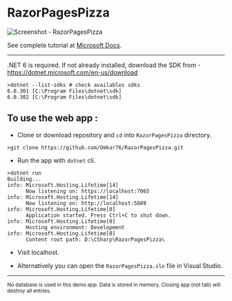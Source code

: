 # RazorPagesPizza
![Screenshot - RazorPagesPizza](https://user-images.githubusercontent.com/56870381/180647782-091ea6fa-6fe3-4910-a783-745e8310faaf.png)

See complete tutorial at [Microsoft Docs](https://docs.microsoft.com/en-us/learn/modules/create-razor-pages-aspnet-core/).

---
.NET 6 is required. If not already installed, download the SDK from - https://dotnet.microsoft.com/en-us/download 
```
>dotnet --list-sdks # check availables sdks
6.0.301 [C:\Program Files\dotnet\sdk]
6.0.302 [C:\Program Files\dotnet\sdk]
```

## To use the web app :
- Clone or download repository and `cd` into `RazorPagesPizza` directory.
```
>git clone https://github.com/Omkar76/RazorPagesPizza.git
```
- Run the app with `dotnet` cli.
```
>dotnet run 
Building...
info: Microsoft.Hosting.Lifetime[14]
      Now listening on: https://localhost:7065
info: Microsoft.Hosting.Lifetime[14]
      Now listening on: http://localhost:5089
info: Microsoft.Hosting.Lifetime[0]
      Application started. Press Ctrl+C to shut down.
info: Microsoft.Hosting.Lifetime[0]
      Hosting environment: Development
info: Microsoft.Hosting.Lifetime[0]
      Content root path: D:\CSharp\RazorPagesPizza\
```

- Visit localhost.

- Alternatively you can open the `RazorPagesPizza.sln` file in Visual Studio.

---
<sub>No database is used in this demo app. Data is stored in memory. Closing app (not tab) will destroy all entries.</sub>
